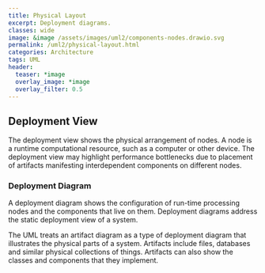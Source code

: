 ```yaml
---
title: Physical Layout
excerpt: Deployment diagrams.
classes: wide
image: &image /assets/images/uml2/components-nodes.drawio.svg
permalink: /uml2/physical-layout.html
categories: Architecture
tags: UML
header:
  teaser: *image
  overlay_image: *image
  overlay_filter: 0.5
---
```


## Deployment View

The deployment view shows the physical arrangement of nodes. A node is a runtime computational resource, such as a computer or other device. The deployment view may highlight performance bottlenecks due to placement of artifacts manifesting interdependent components on different nodes.

### Deployment Diagram

A deployment diagram shows the configuration of run-time processing nodes and the components that live on them. Deployment diagrams address the static deployment view of a system.

The UML treats an artifact diagram as a type of deployment diagram that illustrates the physical parts of a system. Artifacts include files, databases and similar physical collections of things. Artifacts can also show the classes and components that they implement.
